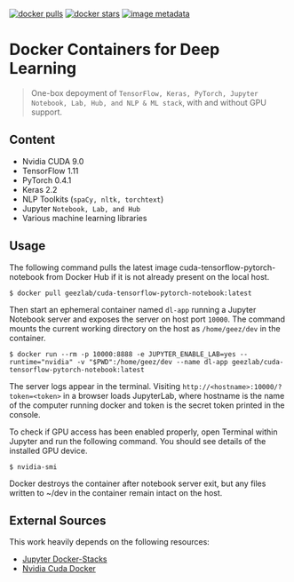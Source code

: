 [![docker pulls](https://img.shields.io/docker/pulls/geezlab/cuda-tensorflow-pytorch-notebook.svg)](https://hub.docker.com/r/geezlab/cuda-tensorflow-pytorch-notebook/) [![docker stars](https://img.shields.io/docker/stars/geezlab/cuda-tensorflow-pytorch-notebook.svg)](https://hub.docker.com/r/geezlab/cuda-tensorflow-pytorch-notebook/) [![image metadata](https://images.microbadger.com/badges/image/geezlab/cuda-tensorflow-pytorch-notebook.svg)](https://microbadger.com/images/geezlab/cuda-tensorflow-pytorch-notebook "geezlab/cuda-tensorflow-pytorch-notebook image metadata")

# Docker Containers for Deep Learning 

> One-box depoyment of `TensorFlow, Keras, PyTorch, Jupyter Notebook, Lab, Hub, and NLP & ML stack`, with and without GPU support.


## Content

- Nvidia CUDA 9.0
- TensorFlow 1.11
- PyTorch 0.4.1
- Keras 2.2
- NLP Toolkits (`spaCy, nltk, torchtext`)
- Jupyter `Notebook, Lab, and Hub`
- Various machine learning libraries


## Usage

The following command pulls the latest image cuda-tensorflow-pytorch-notebook from Docker Hub if it is not already present on the local host. 

```
$ docker pull geezlab/cuda-tensorflow-pytorch-notebook:latest
```

Then start an ephemeral container named `dl-app` running a Jupyter Notebook server and exposes the server on host port `10000`. The command mounts the current working directory on the host as `/home/geez/dev` in the container. 

```
$ docker run --rm -p 10000:8888 -e JUPYTER_ENABLE_LAB=yes --runtime="nvidia" -v "$PWD":/home/geez/dev --name dl-app geezlab/cuda-tensorflow-pytorch-notebook:latest
```

The server logs appear in the terminal. Visiting `http://<hostname>:10000/?token=<token>` in a browser loads JupyterLab, where hostname is the name of the computer running docker and token is the secret token printed in the console. 

To check if GPU access has been enabled properly, open Terminal within Jupyter and run the following command. You should see details of the installed GPU device.

```
$ nvidia-smi
```

Docker destroys the container after notebook server exit, but any files written to ~/dev in the container remain intact on the host.  


## External Sources

This work heavily depends on the following resources:

- [Jupyter Docker-Stacks](https://github.com/jupyter/docker-stacks/)
- [Nvidia Cuda Docker](https://gitlab.com/nvidia/cuda/)


